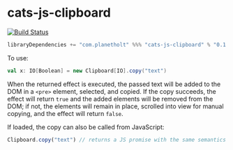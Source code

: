 # cats-js-clipboard

[![Build Status](https://travis-ci.org/bpholt/cats-js-clipboard.svg?branch=master)](https://travis-ci.org/bpholt/cats-js-clipboard)

```scala
libraryDependencies += "com.planetholt" %%% "cats-js-clipboard" % "0.1.0"
```

To use:

```scala
val x: IO[Boolean] = new Clipboard[IO].copy("text")
```

When the returned effect is executed, the passed text will be added to the DOM in a `<pre>` element, selected, and copied. If the copy succeeds, the effect will return `true` and the added elements will be removed from the DOM; if not, the elements will remain in place, scrolled into view for manual copying, and the effect will return `false`.

If loaded, the copy can also be called from JavaScript:

```js
Clipboard.copy("text") // returns a JS promise with the same semantics as above
```
